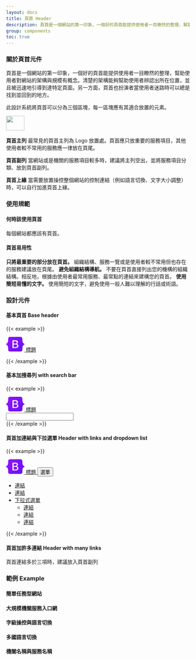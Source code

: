 ```yaml
---
layout: docs
title: 頁首 Header
description: 頁首是一個網站的第一印象，一個好的頁首能提供使用者一目瞭然的整理，幫助使用者對網站的架構與規模有概念。清楚的架構能夠幫助使用者辨認出所在位置，並且被迅速地引導到達特定頁面。另一方面，頁首也扮演者當使用者迷路時可以總是找到並回到的地方。
group: components
toc: true
---
```


### 關於頁首元件
頁首是一個網站的第一印象，一個好的頁首能提供使用者一目瞭然的整理，幫助使用者對網站的架構與規模有概念。清楚的架構能夠幫助使用者辨認出所在位置，並且被迅速地引導到達特定頁面。另一方面，頁首也扮演者當使用者迷路時可以總是找到並回到的地方。

此設計系統將頁首可以分為三個區塊，每一區塊應有其適合放置的元素。

<img src="/img/header_navigation_illustration.png" alt="" width="50" height="40" class="d-inline-block"/>

**頁首主列** 最常見的頁首主列為 Logo 放置處。頁首應只放重要的服務項目，其他使用者較不常用的服務應一律放在頁尾。

**頁首副列** 當網站或是機關的服務項目較多時，建議將主列空出，並將服務項目分類、放到頁首副列。

**頁首上緣** 當需要放置操控整個網站的控制連結（例如語言切換、文字大小調整）時，可以自行加進頁首上緣。

### 使用規範

#### 何時該使用頁首
每個網站都應該有頁首。

#### 頁首易用性
**只將最重要的部分放在頁首。** 組織結構、服務一覽或是使用者較不常用但也存在的服務建議放在頁尾。
**避免組織結構導航。** 不要在頁首直接列出您的機構的組織結構。相反地，根據由使用者最常用服務、最常點的連結來建構您的頁首。
**使用簡短易懂的文字。** 使用簡短的文字，避免使用一般人難以理解的行話或術語。


### 設計元件

#### 基本頁首 Base header

{{< example >}}

<nav class="navbar navbar-light bg-light">
  <div class="container-fluid">
    <a class="navbar-brand" href="#">
      <img src="/docs/5.1/assets/brand/bootstrap-logo.svg" alt="" width="50" height="40" class="d-inline-block">
      標題
    </a>
  </div>
</nav>

{{< /example >}}

#### 基本加搜尋列 with search bar

{{< example >}}

<nav class="navbar navbar-light bg-light">
  <div class="container-fluid">
    <a class="navbar-brand" href="#">
      <img src="/docs/5.1/assets/brand/bootstrap-logo.svg" alt="" width="50" height="40" class="d-inline-block">
      標題
    </a>
    <form class="d-flex">
      <input type="text" class="form-control" placeholder="" aria-label="Username">
      <span class="input-group-text"><i class="bi bi-search"></i></span>
    </form>
  </div>
</nav>
{{< /example >}}

#### 頁首加連結與下拉選單 Header with links and dropdown list

{{< example >}}

<nav class="navbar navbar-expand-lg bg-light">
  <div class="container-fluid">
    <a class="navbar-brand" href="#">
      <img src="/docs/5.1/assets/brand/bootstrap-logo.svg" alt="" width="50" height="40" class="d-inline-block">
      標題
    </a>
    <button class="navbar-toggler" type="button" data-bs-toggle="collapse" data-bs-target="#navbarSupportedContent" aria-controls="navbarSupportedContent" aria-expanded="false" aria-label="Toggle navigation">
      <i class="bi bi-list menu-icon"></i>選單
    </button>
    <div class="collapse navbar-collapse" id="navbarSupportedContent">
      <ul class="navbar-nav ms-auto mb-2 mb-lg-0">
        <li class="nav-item">
          <a class="nav-link" aria-current="page" href="#">連結</a>
        </li>
        <li class="nav-item">
          <a class="nav-link" href="#">連結</a>
        </li>
        <li class="nav-item dropdown">
          <a class="nav-link dropdown-toggle" href="#" id="navbarDropdown" role="button" data-bs-toggle="dropdown" aria-expanded="false">
            下拉式選單
          </a>
          <ul class="dropdown-menu" aria-labelledby="navbarDropdown">
            <li><a class="dropdown-item" href="#">連結</a></li>
            <li><a class="dropdown-item" href="#">連結</a></li>
            <li><a class="dropdown-item" href="#">連結</a></li>
          </ul>
        </li>
      </ul>
    </div>
  </div>
</nav>
{{< /example >}}

#### 頁首加許多連結 Header with many links
頁首連結多於三項時，建議放入頁首副列


### 範例 Example 

#### 簡單任務型網站

#### 大規模機關服務入口網

#### 字級操控與語言切換

#### 多國語言切換

#### 機關名稱與服務名稱

